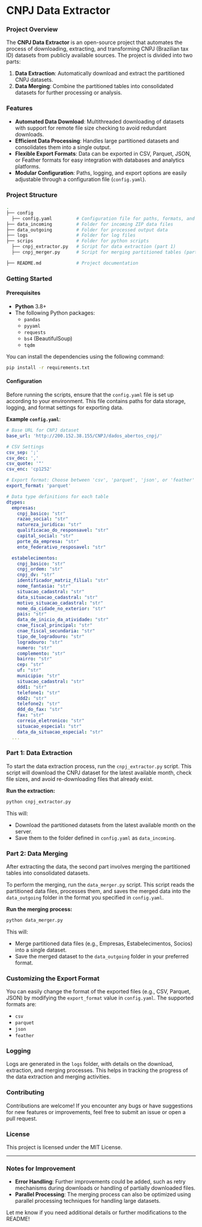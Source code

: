 # CNPJ Data Extractor

### Project Overview

The **CNPJ Data Extractor** is an open-source project that automates the process of downloading, extracting, and transforming CNPJ (Brazilian tax ID) datasets from publicly available sources. The project is divided into two parts:
1. **Data Extraction**: Automatically download and extract the partitioned CNPJ datasets.
2. **Data Merging**: Combine the partitioned tables into consolidated datasets for further processing or analysis.

### Features

- **Automated Data Download**: Multithreaded downloading of datasets with support for remote file size checking to avoid redundant downloads.
- **Efficient Data Processing**: Handles large partitioned datasets and consolidates them into a single output.
- **Flexible Export Formats**: Data can be exported in CSV, Parquet, JSON, or Feather formats for easy integration with databases and analytics platforms.
- **Modular Configuration**: Paths, logging, and export options are easily adjustable through a configuration file (`config.yaml`).

### Project Structure

```bash
.
├── config
  ├── config.yaml         # Configuration file for paths, formats, and data types
├── data_incoming         # Folder for incoming ZIP data files
├── data_outgoing         # Folder for processed output data
├── logs                  # Folder for log files
├── scrips                # Folder for python scripts
  ├── cnpj_extractor.py   # Script for data extraction (part 1)
  ├── cnpj_merger.py      # Script for merging partitioned tables (part 2)

├── README.md             # Project documentation
```

### Getting Started

#### Prerequisites

- **Python** 3.8+
- The following Python packages:
  - `pandas`
  - `pyyaml`
  - `requests`
  - `bs4` (BeautifulSoup)
  - `tqdm`

You can install the dependencies using the following command:

```bash
pip install -r requirements.txt
```

#### Configuration

Before running the scripts, ensure that the `config.yaml` file is set up according to your environment. This file contains paths for data storage, logging, and format settings for exporting data.

**Example `config.yaml`**:

```yaml
# Base URL for CNPJ dataset
base_url: 'http://200.152.38.155/CNPJ/dados_abertos_cnpj/'

# CSV Settings
csv_sep: ';'
csv_dec: ','
csv_quote: '"'
csv_enc: 'cp1252'

# Export format: Choose between 'csv', 'parquet', 'json', or 'feather'
export_format: 'parquet'

# Data type definitions for each table
dtypes:
  empresas:
    cnpj_basico: "str"
    razao_social: "str"
    natureza_juridica: "str"
    qualificacao_do_responsavel: "str"
    capital_social: "str"
    porte_da_empresa: "str"
    ente_federativo_resposavel: "str"

  estabelecimentos:
    cnpj_basico: "str"
    cnpj_ordem: "str"
    cnpj_dv: "str"
    identificador_matriz_filial: "str"
    nome_fantasia: "str"
    situacao_cadastral: "str"
    data_situacao_cadastral: "str"
    motivo_situacao_cadastral: "str"
    nome_da_cidade_no_exterior: "str"
    pais: "str"
    data_de_inicio_da_atividade: "str"
    cnae_fiscal_principal: "str"
    cnae_fiscal_secundaria: "str"
    tipo_de_logradouro: "str"
    logradouro: "str"
    numero: "str"
    complemento: "str"
    bairro: "str"
    cep: "str"
    uf: "str"
    municipio: "str"
    situacao_cadastral: "str"
    ddd1: "str"
    telefone1: "str"
    ddd2: "str"
    telefone2: "str"
    ddd_do_fax: "str"
    fax: "str"
    correio_eletronico: "str"
    situacao_especial: "str"
    data_da_situacao_especial: "str"
  ...
```

### Part 1: Data Extraction

To start the data extraction process, run the `cnpj_extractor.py` script. This script will download the CNPJ dataset for the latest available month, check file sizes, and avoid re-downloading files that already exist.

**Run the extraction:**

```bash
python cnpj_extractor.py
```

This will:
- Download the partitioned datasets from the latest available month on the server.
- Save them to the folder defined in `config.yaml` as `data_incoming`.

### Part 2: Data Merging

After extracting the data, the second part involves merging the partitioned tables into consolidated datasets.

To perform the merging, run the `data_merger.py` script. This script reads the partitioned data files, processes them, and saves the merged data into the `data_outgoing` folder in the format you specified in `config.yaml`.

**Run the merging process:**

```bash
python data_merger.py
```

This will:
- Merge partitioned data files (e.g., Empresas, Estabelecimentos, Socios) into a single dataset.
- Save the merged dataset to the `data_outgoing` folder in your preferred format.

### Customizing the Export Format

You can easily change the format of the exported files (e.g., CSV, Parquet, JSON) by modifying the `export_format` value in `config.yaml`. The supported formats are:
- `csv`
- `parquet`
- `json`
- `feather`

### Logging

Logs are generated in the `logs` folder, with details on the download, extraction, and merging processes. This helps in tracking the progress of the data extraction and merging activities.

### Contributing

Contributions are welcome! If you encounter any bugs or have suggestions for new features or improvements, feel free to submit an issue or open a pull request.

### License

This project is licensed under the MIT License.

---

### Notes for Improvement

- **Error Handling**: Further improvements could be added, such as retry mechanisms during downloads or handling of partially downloaded files.
- **Parallel Processing**: The merging process can also be optimized using parallel processing techniques for handling large datasets.

Let me know if you need additional details or further modifications to the README!

